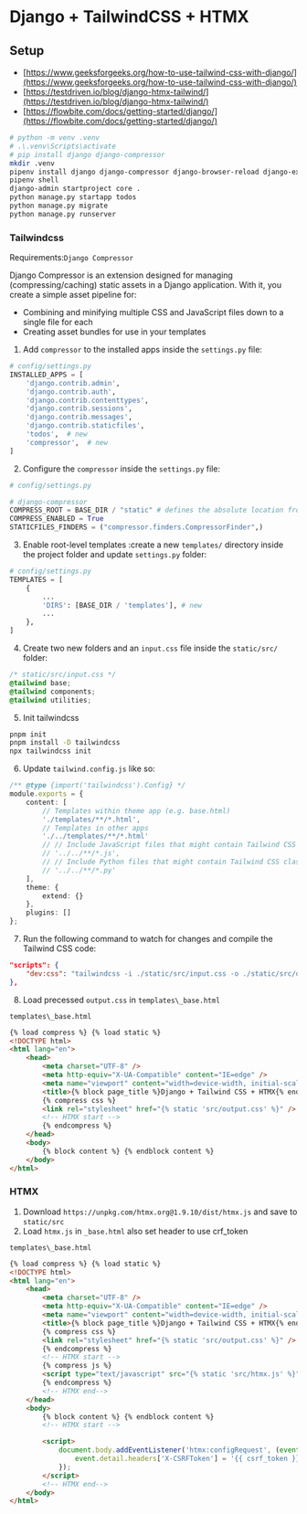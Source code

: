 # Django + TailwindCSS + HTMX


## Setup

- [https://www.geeksforgeeks.org/how-to-use-tailwind-css-with-django/](https://www.geeksforgeeks.org/how-to-use-tailwind-css-with-django/)
- [https://testdriven.io/blog/django-htmx-tailwind/](https://testdriven.io/blog/django-htmx-tailwind/)
- [https://flowbite.com/docs/getting-started/django/](https://flowbite.com/docs/getting-started/django/)

```bash
# python -m venv .venv
# .\.venv\Scripts\activate
# pip install django django-compressor
mkdir .venv
pipenv install django django-compressor django-browser-reload django-extensions ipython bpython
pipenv shell
django-admin startproject core .
python manage.py startapp todos
python manage.py migrate
python manage.py runserver
```

### Tailwindcss

Requirements:`Django Compressor`

Django Compressor is an extension designed for managing (compressing/caching) static assets in a Django application. With it, you create a simple asset pipeline for:

- Combining and minifying multiple CSS and JavaScript files down to a single file for each
- Creating asset bundles for use in your templates


1. Add `compressor` to the installed apps inside the `settings.py` file:


```python
# config/settings.py
INSTALLED_APPS = [
    'django.contrib.admin',
    'django.contrib.auth',
    'django.contrib.contenttypes',
    'django.contrib.sessions',
    'django.contrib.messages',
    'django.contrib.staticfiles',
    'todos',  # new
    'compressor',  # new
]
```

2. Configure the `compressor` inside the `settings.py` file:


```python
# config/settings.py

# django-compressor
COMPRESS_ROOT = BASE_DIR / "static" # defines the absolute location from where the files to be compressed are read from and the compressed files are written to.
COMPRESS_ENABLED = True
STATICFILES_FINDERS = ("compressor.finders.CompressorFinder",)

```

3. Enable root-level templates :create a new `templates/` directory inside the project folder and update `settings.py` folder:

```python
# config/settings.py
TEMPLATES = [
    {
        ...
        'DIRS': [BASE_DIR / 'templates'], # new
        ...
    },
]
```

4. Create two new folders and an `input.css` file inside the `static/src/` folder:

```css
/* static/src/input.css */
@tailwind base;
@tailwind components;
@tailwind utilities;
```

5. Init tailwindcss


```bash
pnpm init
pnpm install -D tailwindcss
npx tailwindcss init
```


6. Update `tailwind.config.js` like so:


```typescript
/** @type {import('tailwindcss').Config} */
module.exports = {
	content: [
		// Templates within theme app (e.g. base.html)
		'./templates/**/*.html',
		// Templates in other apps
		'./../templates/**/*.html'
		// // Include JavaScript files that might contain Tailwind CSS classes
		// '../../**/*.js',
		// // Include Python files that might contain Tailwind CSS classes
		// '../../**/*.py'
	],
	theme: {
		extend: {}
	},
	plugins: []
};
```

7. Run the following command to watch for changes and compile the Tailwind CSS code:

```json
"scripts": {
	"dev:css": "tailwindcss -i ./static/src/input.css -o ./static/src/output.css --watch"
},
```

8. Load precessed `output.css` in `templates\_base.html`

`templates\_base.html`

```html
{% load compress %} {% load static %}
<!DOCTYPE html>
<html lang="en">
	<head>
		<meta charset="UTF-8" />
		<meta http-equiv="X-UA-Compatible" content="IE=edge" />
		<meta name="viewport" content="width=device-width, initial-scale=1.0" />
		<title>{% block page_title %}Django + Tailwind CSS + HTMX{% endblock page_title %}</title>
		{% compress css %}
		<link rel="stylesheet" href="{% static 'src/output.css' %}" />
		<!-- HTMX start -->
		{% endcompress %}
	</head>
	<body>
		{% block content %} {% endblock content %}
	</body>
</html>
```



### HTMX

1. Download `https://unpkg.com/htmx.org@1.9.10/dist/htmx.js` and save to `static/src`
2. Load `htmx.js` in `_base.html` also set header to use crf_token


`templates\_base.html`

```html
{% load compress %} {% load static %}
<!DOCTYPE html>
<html lang="en">
	<head>
		<meta charset="UTF-8" />
		<meta http-equiv="X-UA-Compatible" content="IE=edge" />
		<meta name="viewport" content="width=device-width, initial-scale=1.0" />
		<title>{% block page_title %}Django + Tailwind CSS + HTMX{% endblock page_title %}</title>
		{% compress css %}
		<link rel="stylesheet" href="{% static 'src/output.css' %}" />
		{% endcompress %}
		<!-- HTMX start -->
		{% compress js %}
		<script type="text/javascript" src="{% static 'src/htmx.js' %}"></script>
		{% endcompress %}
		<!-- HTMX end-->
	</head>
	<body>
		{% block content %} {% endblock content %}
		<!-- HTMX start -->

		<script>
			document.body.addEventListener('htmx:configRequest', (event) => {
				event.detail.headers['X-CSRFToken'] = '{{ csrf_token }}';
			});
		</script>
		<!-- HTMX end-->
	</body>
</html>
```

